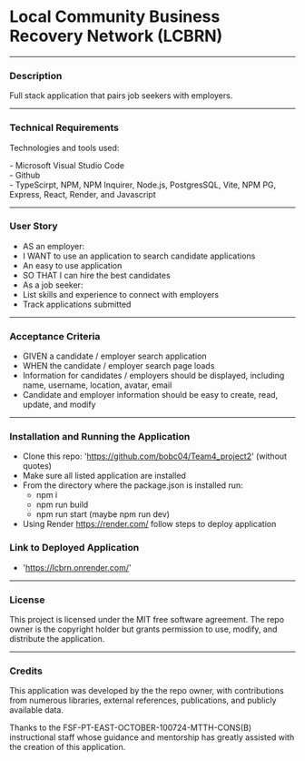 # Local Community Business Recovery Network (LCBRN)

---

### Description
<p> Full stack application that pairs job seekers with employers.</p>

---

### Technical Requirements
Technologies and tools used:
<p>
- Microsoft Visual Studio Code <br/>
- Github <br/>
- TypeScirpt, NPM, NPM Inquirer, Node.js, PostgresSQL, Vite, NPM PG, Express, React, Render, and Javascript <br/> 


---
### User Story
- AS an employer:
- I WANT to use an application to search candidate applications
- An easy to use application
- SO THAT I can hire the best candidates
- As a job seeker:
- List skills and experience to connect with employers
- Track applications submitted

---

### Acceptance Criteria
- GIVEN a candidate / employer search application
- WHEN the candidate / employer search page loads
- Information for candidates / employers should be displayed, including name, username, location, avatar, email
- Candidate and employer information should be easy to create, read, update, and modify

---

### Installation and Running the Application
- Clone this repo: 'https://github.com/bobc04/Team4_project2' (without quotes)
- Make sure all listed application are installed
- From the directory where the package.json is installed run:
  - npm i
  - npm run build
  - npm run start (maybe npm run dev)
- Using Render https://render.com/ follow steps to deploy application

### Link to Deployed Application
- 'https://lcbrn.onrender.com/' 

---
### License
<p>
This project is licensed under the MIT free software agreement. The repo owner is the copyright holder but grants permission to use, modify, and distribute the application.
</p>

---

### Credits
<p>
This application was developed by the the repo owner, with contributions from numerous libraries, external references, publications, and publicly available data.
</p>

<p>
Thanks to the FSF-PT-EAST-OCTOBER-100724-MTTH-CONS(B) instructional staff whose guidance and mentorship has greatly assisted with the creation of this application.
</p>

